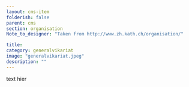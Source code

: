 ```yaml
---
layout: cms-item
folderish: false
parent: cms
section: organisation
Note_to_designer: "Taken from http://www.zh.kath.ch/organisation/"

title: 
category: generalvikariat
image: "generalvikariat.jpeg"
description: ""
---
```



text hier